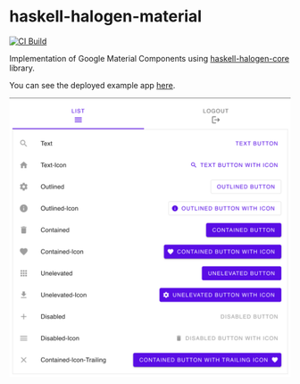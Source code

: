 # haskell-halogen-material

[![CI Build](https://github.com/Swordlash/haskell-halogen-material/actions/workflows/build.yml/badge.svg)](https://github.com/Swordlash/haskell-halogen-material/actions/workflows/build.yml)

Implementation of Google Material Components using [haskell-halogen-core](https://github.com/Swordlash/haskell-halogen) library.

You can see the deployed example app [here](https://swordlash.github.io/haskell-halogen-material/).

![image](screenshot.png)
